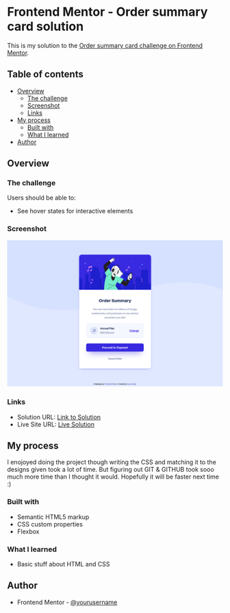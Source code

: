 # Frontend Mentor - Order summary card solution

This is my solution to the [Order summary card challenge on Frontend Mentor](https://www.frontendmentor.io/challenges/order-summary-component-QlPmajDUj).

## Table of contents

- [Overview](#overview)
  - [The challenge](#the-challenge)
  - [Screenshot](#screenshot)
  - [Links](#links)
- [My process](#my-process)
  - [Built with](#built-with)
  - [What I learned](#what-i-learned)
- [Author](#author)


## Overview

### The challenge

Users should be able to:
- See hover states for interactive elements

### Screenshot

![](Images/solution-screenshot.png)


### Links

- Solution URL: [Link to Solution](https://arrayan04.github.io/order-summary-card-solution/)
- Live Site URL: [Live Solution](https://arrayan04.github.io/order-summary-card-solution/)

## My process

I enojoyed doing the project though writing the CSS and matching it to the designs given took a lot of time. 
But figuring out GIT & GITHUB took sooo much more time than I thought it would. Hopefully it will be faster next time :) 

### Built with

- Semantic HTML5 markup
- CSS custom properties
- Flexbox 

### What I learned

- Basic stuff about HTML and CSS 

## Author

- Frontend Mentor - [@yourusername](https://www.frontendmentor.io/profile/yourusername)
